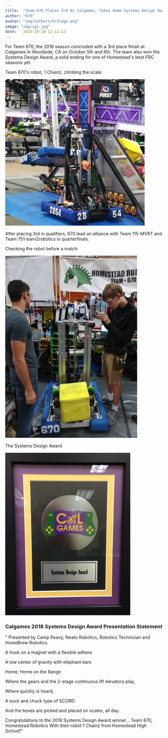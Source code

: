 ```yaml
---
title:  "Team 670 Places 3rd At Calgames, Takes Home Systems Design Award"
author: "670"
avatar: "img/authors/hrtlogo.png"
image: "img/cg1.jpg"
date:   2018-10-10 12:12:12
---
```


For Team 670, the 2018 season concluded with a 3rd place finish at Calgames in Woodside, CA on October 5th and 6th.
The team also won the Systems Design Award, a solid ending for one of Homestead's best FRC seasons yet.


Team 670's robot, 1 Chainz, climbing the scale:


![Pulling off a nice climb in the endgame](/assets/calgames1_18.PNG)


After placing 3rd in qualifiers, 670 lead an alliance with Team 115-MVRT and Team 751-barn2robotics in quarterfinals. 


Checking the robot before a match:


![Ben and Nick working in the pit before a match](/assets/cgpit1.PNG)



The Systems Design Award


![The Systems Design Award](/assets/systemdesign2018.PNG)



### Calgames 2018 Systems Design Award Presentation Statement

" Presented by Camp Peavy, Neato Robotics, Robotics Technician and HomeBrew Robotics.

A hook on a magnet with a flexible adhere


A low center of gravity with elephant ears


Home, Home on the Range


Where the gears and the 2-stage continuous lift elevators play,


Where quickly is heard, 


A suck and chuck type of SCORE!


And the boxes are picked and placed on scales, all day.


Congratulations to the 2018 Systems Design Award winner… 
Team 670, Homestead Robotics With their robot 1 Chainz from Homestead High School!"
